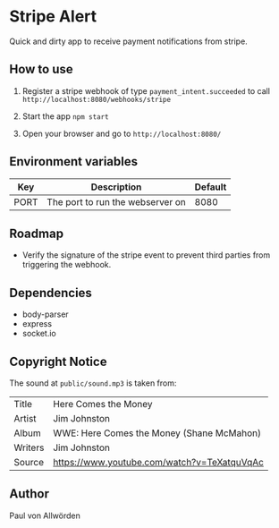 # Stripe Alert

Quick and dirty app to receive payment notifications from stripe.

## How to use

1. Register a stripe webhook of type `payment_intent.succeeded` to call `http://localhost:8080/webhooks/stripe`

2. Start the app `npm start`

3. Open your browser and go to `http://localhost:8080/`

## Environment variables

| Key  | Description                      | Default |
| ---- | -------------------------------- | ------- |
| PORT | The port to run the webserver on | 8080    |

## Roadmap

- Verify the signature of the stripe event to prevent third parties from triggering the webhook.

## Dependencies

- body-parser
- express
- socket.io

## Copyright Notice

The sound at `public/sound.mp3` is taken from:

|         |                                             |
| ------- | ------------------------------------------- |
| Title   | Here Comes the Money                        |
| Artist  | Jim Johnston                                |
| Album   | WWE: Here Comes the Money (Shane McMahon)   |
| Writers | Jim Johnston                                |
| Source  | https://www.youtube.com/watch?v=TeXatquVqAc |

## Author

Paul von Allwörden
